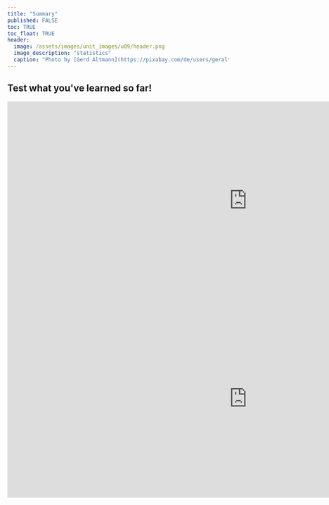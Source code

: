 ```yaml
---
title: "Summary"
published: FALSE
toc: TRUE
toc_float: TRUE
header:
  image: /assets/images/unit_images/u09/header.png
  image_description: "statistics"
  caption: "Photo by [Gerd Altmann](https://pixabay.com/de/users/geralt-9301/?utm_source=link-attribution&utm_medium=referral&utm_campaign=image&utm_content=4705451) [from Pixabay](https://pixabay.com/)"
---
```




## Test what you've learned so far!

<iframe src="https://geomoer.github.io/moer-h5p-content/h5p-standalone-1.3.x/demo/base-r-unit09-boxplothistogram.html" width="1090" height="450" frameborder="0" allowfullscreen="allowfullscreen" allow="geolocation *; microphone *; camera *; midi *; encrypted-media *"> </iframe><script src="https://h5p.org/sites/all/modules/h5p/library/js/h5p-resizer.js" charset="UTF-8"></script> 


<iframe src="https://geomoer.github.io/moer-h5p-content/h5p-standalone-1.3.x/demo/base-r-unit09-markboxplot.html" width="1090" height="450" frameborder="0" allowfullscreen="allowfullscreen" allow="geolocation *; microphone *; camera *; midi *; encrypted-media *"> </iframe><script src="https://h5p.org/sites/all/modules/h5p/library/js/h5p-resizer.js" charset="UTF-8"></script> 

